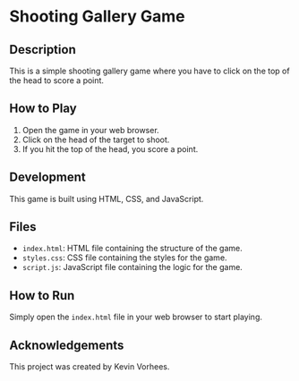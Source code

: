 # Shooting Gallery Game

## Description
This is a simple shooting gallery game where you have to click on the top of the head to score a point.

## How to Play
1. Open the game in your web browser.
2. Click on the head of the target to shoot.
3. If you hit the top of the head, you score a point.

## Development
This game is built using HTML, CSS, and JavaScript.

## Files
- `index.html`: HTML file containing the structure of the game.
- `styles.css`: CSS file containing the styles for the game.
- `script.js`: JavaScript file containing the logic for the game.

## How to Run
Simply open the `index.html` file in your web browser to start playing.

## Acknowledgements
This project was created by Kevin Vorhees.

